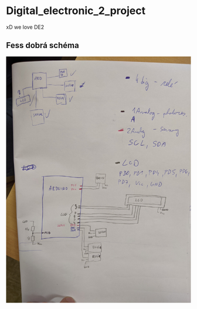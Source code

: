 # Digital_electronic_2_project
xD
we love DE2

## Fess dobrá schéma

![your figure](Images/scheme.jpg)

